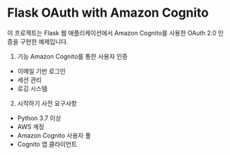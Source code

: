# Flask OAuth with Amazon Cognito

이 프로젝트는 Flask 웹 애플리케이션에서 Amazon Cognito를 사용한 OAuth 2.0 인증을 구현한 예제입니다.

1. 기능
Amazon Cognito를 통한 사용자 인증
 - 이메일 기반 로그인
 - 세션 관리
 - 로깅 시스템

2. 시작하기
사전 요구사항
 - Python 3.7 이상
 - AWS 계정
 - Amazon Cognito 사용자 풀
 - Cognito 앱 클라이언트
